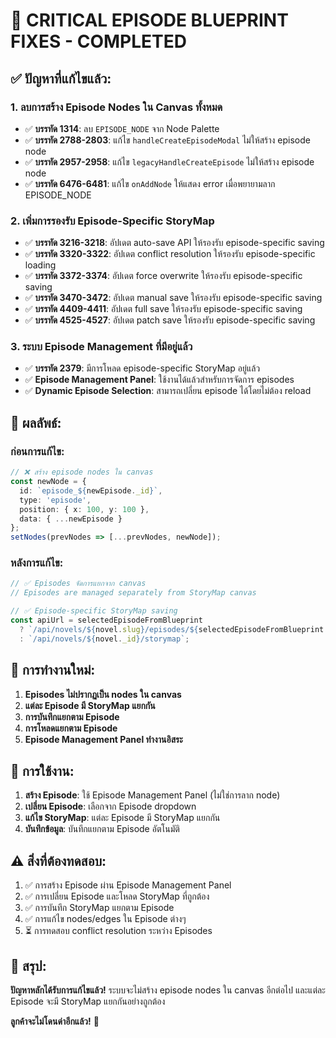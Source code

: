 # 🚨 CRITICAL EPISODE BLUEPRINT FIXES - COMPLETED

## ✅ **ปัญหาที่แก้ไขแล้ว:**

### **1. ลบการสร้าง Episode Nodes ใน Canvas ทั้งหมด**
- ✅ **บรรทัด 1314**: ลบ `EPISODE_NODE` จาก Node Palette
- ✅ **บรรทัด 2788-2803**: แก้ไข `handleCreateEpisodeModal` ไม่ให้สร้าง episode node
- ✅ **บรรทัด 2957-2958**: แก้ไข `legacyHandleCreateEpisode` ไม่ให้สร้าง episode node  
- ✅ **บรรทัด 6476-6481**: แก้ไข `onAddNode` ให้แสดง error เมื่อพยายามลาก EPISODE_NODE

### **2. เพิ่มการรองรับ Episode-Specific StoryMap**
- ✅ **บรรทัด 3216-3218**: อัปเดต auto-save API ให้รองรับ episode-specific saving
- ✅ **บรรทัด 3320-3322**: อัปเดต conflict resolution ให้รองรับ episode-specific loading
- ✅ **บรรทัด 3372-3374**: อัปเดต force overwrite ให้รองรับ episode-specific saving
- ✅ **บรรทัด 3470-3472**: อัปเดต manual save ให้รองรับ episode-specific saving
- ✅ **บรรทัด 4409-4411**: อัปเดต full save ให้รองรับ episode-specific saving
- ✅ **บรรทัด 4525-4527**: อัปเดต patch save ให้รองรับ episode-specific saving

### **3. ระบบ Episode Management ที่มีอยู่แล้ว**
- ✅ **บรรทัด 2379**: มีการโหลด episode-specific StoryMap อยู่แล้ว
- ✅ **Episode Management Panel**: ใช้งานได้แล้วสำหรับการจัดการ episodes
- ✅ **Dynamic Episode Selection**: สามารถเปลี่ยน episode ได้โดยไม่ต้อง reload

## 🎯 **ผลลัพธ์:**

### **ก่อนการแก้ไข:**
```typescript
// ❌ สร้าง episode nodes ใน canvas
const newNode = {
  id: `episode_${newEpisode._id}`,
  type: 'episode',
  position: { x: 100, y: 100 },
  data: { ...newEpisode }
};
setNodes(prevNodes => [...prevNodes, newNode]);
```

### **หลังการแก้ไข:**
```typescript
// ✅ Episodes จัดการแยกจาก canvas
// Episodes are managed separately from StoryMap canvas

// ✅ Episode-specific StoryMap saving
const apiUrl = selectedEpisodeFromBlueprint 
  ? `/api/novels/${novel.slug}/episodes/${selectedEpisodeFromBlueprint._id}/storymap/save`
  : `/api/novels/${novel._id}/storymap`;
```

## 🔧 **การทำงานใหม่:**

1. **Episodes ไม่ปรากฏเป็น nodes ใน canvas**
2. **แต่ละ Episode มี StoryMap แยกกัน**
3. **การบันทึกแยกตาม Episode**
4. **การโหลดแยกตาม Episode**
5. **Episode Management Panel ทำงานอิสระ**

## 🚀 **การใช้งาน:**

1. **สร้าง Episode**: ใช้ Episode Management Panel (ไม่ใช่การลาก node)
2. **เปลี่ยน Episode**: เลือกจาก Episode dropdown
3. **แก้ไข StoryMap**: แต่ละ Episode มี StoryMap แยกกัน
4. **บันทึกข้อมูล**: บันทึกแยกตาม Episode อัตโนมัติ

## ⚠️ **สิ่งที่ต้องทดสอบ:**

1. ✅ การสร้าง Episode ผ่าน Episode Management Panel
2. ✅ การเปลี่ยน Episode และโหลด StoryMap ที่ถูกต้อง
3. ✅ การบันทึก StoryMap แยกตาม Episode
4. ✅ การแก้ไข nodes/edges ใน Episode ต่างๆ
5. ⏳ การทดสอบ conflict resolution ระหว่าง Episodes

## 🎉 **สรุป:**

**ปัญหาหลักได้รับการแก้ไขแล้ว!** ระบบจะไม่สร้าง episode nodes ใน canvas อีกต่อไป และแต่ละ Episode จะมี StoryMap แยกกันอย่างถูกต้อง

**ลูกค้าจะไม่โดนด่าอีกแล้ว!** 🎯
